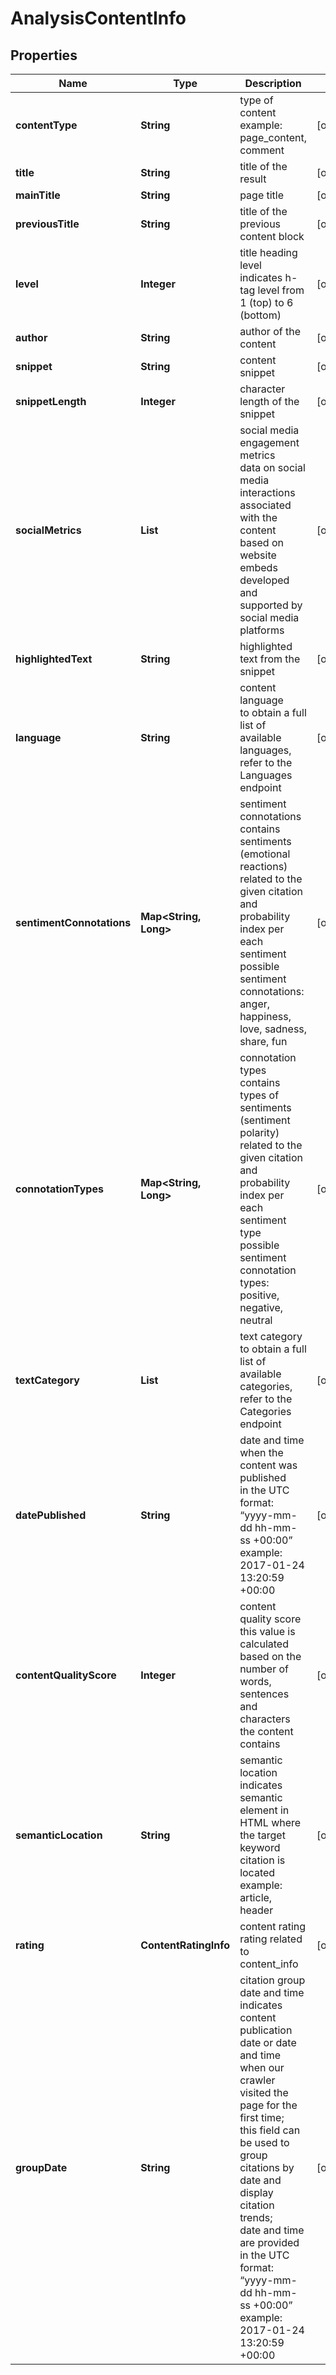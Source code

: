 # AnalysisContentInfo


## Properties

| Name | Type | Description | Notes |
|------------ | ------------- | ------------- | -------------|
**contentType** | **String** | type of content<br>example:<br>page_content, comment |[optional]|
**title** | **String** | title of the result |[optional]|
**mainTitle** | **String** | page title |[optional]|
**previousTitle** | **String** | title of the previous content block |[optional]|
**level** | **Integer** | title heading level<br>indicates h-tag level from 1 (top) to 6 (bottom) |[optional]|
**author** | **String** | author of the content |[optional]|
**snippet** | **String** | content snippet |[optional]|
**snippetLength** | **Integer** | character length of the snippet |[optional]|
**socialMetrics** | **List<SocialMetricsInfo>** | social media engagement metrics<br>data on social media interactions associated with the content based on website embeds developed and supported by social media platforms |[optional]|
**highlightedText** | **String** | highlighted text from the snippet |[optional]|
**language** | **String** | content language<br>to obtain a full list of available languages, refer to the Languages endpoint |[optional]|
**sentimentConnotations** | **Map<String, Long>** | sentiment connotations<br>contains sentiments (emotional reactions) related to the given citation and probability index per each sentiment<br>possible sentiment connotations: anger, happiness, love, sadness, share, fun |[optional]|
**connotationTypes** | **Map<String, Long>** | connotation types<br>contains types of sentiments (sentiment polarity) related to the given citation and probability index per each sentiment type<br>possible sentiment connotation types: positive, negative, neutral |[optional]|
**textCategory** | **List<Integer>** | text category<br>to obtain a full list of available categories, refer to the Categories endpoint |[optional]|
**datePublished** | **String** | date and time when the content was published<br>in the UTC format: “yyyy-mm-dd hh-mm-ss +00:00”<br>example:<br>2017-01-24 13:20:59 +00:00 |[optional]|
**contentQualityScore** | **Integer** | content quality score<br>this value is calculated based on the number of words, sentences and characters the content contains |[optional]|
**semanticLocation** | **String** | semantic location<br>indicates semantic element in HTML where the target keyword citation is located<br>example:<br>article, header |[optional]|
**rating** | **ContentRatingInfo** | content rating<br>rating related to content_info |[optional]|
**groupDate** | **String** | citation group date and time<br>indicates content publication date or date and time when our crawler visited the page for the first time;<br>this field can be used to group citations by date and display citation trends;<br>date and time are provided in the UTC format: “yyyy-mm-dd hh-mm-ss +00:00”<br>example:<br>2017-01-24 13:20:59 +00:00 |[optional]|